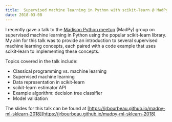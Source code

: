 ```yaml
---
title:  Supervised machine learning in Python with scikit-learn @ MadPy
date: 2018-03-08
---
```


I recently gave a talk to the [Madison Python meetup](https://www.meetup.com/MadPython/) (MadPy) group on supervised machine learning in Python using the popular scikit-learn library. My aim for this talk was to provide an introduction to several supervised machine learning concepts, each paired with a code example that uses scikit-learn to implementing these concepts.

Topics covered in the talk include:

- Classical programming vs. machine learning
- Supervised machine learning
- Data representation in scikit-learn
- scikit-learn estimator API
- Example algorithm: decision tree classifier
- Model validation


The slides for this talk can be found at [https://jrbourbeau.github.io/madpy-ml-sklearn-2018](https://jrbourbeau.github.io/madpy-ml-sklearn-2018)
